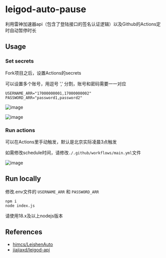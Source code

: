 # leigod-auto-pause

利用雷神加速器api（包含了登陆接口的签名认证逻辑）以及Github的Actions定时自动暂停时长

## Usage

### Set secrets

Fork项目之后，设置Actions的secrets

可以设置多个账号，用逗号 ',' 分割，账号和密码需要一一对应

```
USERNAME_ARR="17000000001,17000000002"
PASSWORD_ARR="password1,password2"
```

![image](https://github.com/user-attachments/assets/48c31718-d395-402e-9515-b504a1c1e54d)

![image](https://github.com/user-attachments/assets/d824c236-af23-482f-afd0-875baba0608c)

### Run actions

可以在Actions里手动触发，默认是北京实际凌晨3点触发

如需修改schedule时间，请修改`./.github/workflows/main.yml`文件

![image](https://github.com/user-attachments/assets/7d153d6c-ebdb-4cc7-a4a9-002a59adcb71)


## Run locally

修改.env文件的 `USERNAME_ARR` 和 `PASSWORD_ARR`

```
npm i
node index.js
```

请使用18.x及以上nodejs版本

## References

- [himcs/LeishenAuto](https://github.com/himcs/LeishenAuto/)
- [jiajiaxd/leigod-api](https://github.com/jiajiaxd/leigod-api)
